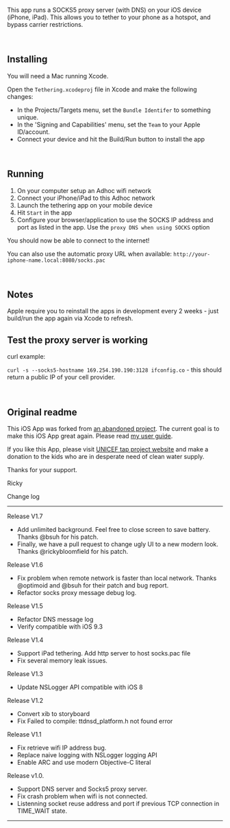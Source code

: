 This app runs a SOCKS5 proxy server (with DNS) on your iOS device (iPhone, iPad). This allows you to tether to your phone as a hotspot, and bypass carrier restrictions.

&nbsp; 


## Installing
You will need a Mac running Xcode.  

Open the `Tethering.xcodeproj` file in Xcode and make the following changes:  

 - In the Projects/Targets menu, set the `Bundle Identifer` to something unique. 
 - In the 'Signing and Capabilities' menu, set the `Team` to your Apple ID/account.
 - Connect your device and hit the Build/Run button to install the app

&nbsp;


## Running

1. On your computer setup an Adhoc wifi network
2. Connect your iPhone/iPad to this Adhoc network
3. Launch the tethering app on your mobile device
4. Hit `Start` in the app 
5. Configure your browser/application to use the SOCKS IP address and port as listed in the app. Use the `proxy DNS when using SOCKS` option

You should now be able to connect to the internet!  

You can also use the automatic proxy URL when available: `http://your-iphone-name.local:8080/socks.pac`  

&nbsp;

## Notes

Apple require you to reinstall the apps in development every 2 weeks - just build/run the app again via Xcode to refresh.





## Test the proxy server is working

curl example:  

`curl -s --socks5-hostname 169.254.190.190:3128 ifconfig.co`   - this should return a public IP of your cell provider. 





&nbsp; 

## Original readme

This iOS App was forked from [an abandoned project](https://code.google.com/p/iphone-socks-proxy/). The current goal is to make this iOS App great again. Please read [my user guide](https://github.com/rickyzhang82/tethering/wiki).

If you like this App, please visit [UNICEF tap project website](http://tap.unicefusa.org/) and make a donation to the kids who are in desperate need of clean water supply.

Thanks for your support.

Ricky

Change log

---
Release V1.7
* Add unlimited background. Feel free to close screen to save battery. Thanks @bsuh for his patch.
* Finally, we have a pull request to change ugly UI to a new modern look. Thanks @rickybloomfield for his patch.

Release V1.6
* Fix problem when remote network is faster than local network. Thanks @optimoid and @bsuh for their patch and bug report.
* Refactor socks proxy message debug log.

Release V1.5
* Refactor DNS message log
* Verify compatible with iOS 9.3

Release V1.4
* Support iPad tethering. Add http server to host socks.pac file
* Fix several memory leak issues.

Release V1.3
* Update NSLogger API compatible with iOS 8

Release V1.2
* Convert xib to storyboard
* Fix Failed to compile: ttdnsd_platform.h not found error

Release V1.1
* Fix retrieve wifi IP address bug.
* Replace naive logging with NSLogger logging API
* Enable ARC and use modern Objective-C literal

Release v1.0.
* Support DNS server and Socks5 proxy server.
* Fix crash problem when wifi is not connected.
* Listenning socket reuse address and port if previous TCP connection in TIME_WAIT state.

---
